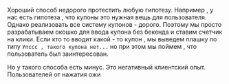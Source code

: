 Хороший способ недорого протестить любую гипотезу. 
Например , у нас есть гипотеза , что купоны это нужная вещь для пользователя. Однако реализовать все систему купонов - дорого. Поэтому мы просто разрабатываем окошко для ввода купона без бекенда и ставим счетчик на клики. Если кто то вводит какой - то купон , мы выведем плашку по типу `Упссс , такого купона нет...` но при этом мы поймем , что пользователь был заинтересован. 

Но у такого способа есть минус. Это негативный клиентский опыт. Пользователей от нажатия ожи